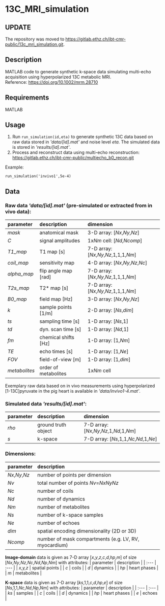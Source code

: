 # 13C_MRI_simulation

## UPDATE

The repository was moved to https://gitlab.ethz.ch/ibt-cmr-public/13c_mri_simulation.git.

## Description

MATLAB code to generate synthetic k-space data simulating multi-echo acquisition using hyperpolarized 13C metabolic MRI.\
Reference: https://doi.org/10.1002/mrm.28710

## Requirements

MATLAB

## Usage

1. Run ```run_simulation(id,eta)``` to generate synthetic 13C data based on raw data stored in *'data/[id].mat'* and noise level *eta*. The simulated data is stored in *'results/[id].mat'*.
2. Process and reconstruct data using multi-echo reconstruction: https://gitlab.ethz.ch/ibt-cmr-public/multiecho_b0_recon.git

Example: 
```
run_simulation('invivo1',5e-4)
```

## Data

### Raw data *'data/[id].mat'* (pre-simulated or extracted from in vivo data):

| parameter   | description | dimension     |
| :---        |    :---     |   :---        |
| *mask* |        anatomical mask |      3-D array: [*Nx*,*Ny*,*Nz*] |
| *C* |           signal amplitudes |    1x*Nm* cell: [*Nd*,*Ncomp*] |
| *T1_map* |      T1 map [s] |           7-D array: [*Nx*,*Ny*,*Nz*,1,1,1,*Nm*] |
| *coil_map* |    sensitivity map |      4-D array: [*Nx*,*Ny*,*Nz*,*Nc*] |
| *alpha_map* |   flip angle map [rad] | 7-D array: [*Nx*,*Ny*,*Nz*,1,1,1,*Nm*] |
| *T2s_map* |     T2* map [s] |          7-D array: [*Nx*,*Ny*,*Nz*,1,1,1,*Nm*] |
| *B0_map* |      field map [Hz] |       3-D array: [*Nx*,*Ny*,*Nz*] |
| *k* |           sample points [1/m] |  2-D array: [*Ns*,*dim*] |
| *ts* |          sampling time [s] |    1-D array: [*Ns*,1] |
| *td* |          dyn. scan time [s] |   1-D array: [*Nd*,1] |
| *fm* |          chemical shifts [Hz] | 1-D array: [1,*Nm*] |
| *TE* |          echo times [s] |       1-D array: [1,*Ne*] |
| *FOV* |         field-of-view [m] |    1-D array: [1,*dim*] |
| *metabolites* | order of metabolites | 1x*Nm* cell

Exemplary raw data based on in vivo measurements using hyperpolarized [1-13C]pyruvate in the pig heart is available in *'data/invivo1-4.mat'*.

### Simulated data *'results/[id].mat'*:

| parameter   | description | dimension     |
| :---        |    :---     |   :---        |
| *rho* |         ground truth object  | 7-D array: [*Nx*,*Ny*,*Nz*,1,*Nd*,1,*Nm*] |
| *s* |           k-space |              7-D array: [*Ns*,1,1,*Nc*,*Nd*,1,*Ne*] |

### Dimensions:

| parameter   | description |
| :---        |    :---     |
| *Nx*,*Ny*,*Nz* |     number of points per dimension |
| *Nv* |           total number of points *Nv*=*NxNyNz* |
| *Nc* |           number of coils |
| *Nd* |           number of dynamics |
| *Nm* |           number of metabolites |
| *Ns* |           number of k-space samples |
| *Ne* |           number of echoes |
| *dim* |          spatial encoding dimensionality (2D or 3D) |
| *Ncomp* |        number of mask compartments (e.g. LV, RV, myocardium) |

**Image-domain** data is given as 7-D array [*x*,*y*,*z*,*c*,*d*,*hp*,*m*] of size [*Nx*,*Ny*,*Nz*,*Nc*,*Nd*,*Np*,*Nm*] with attributes:
| parameter   | description |
| :---        |    :---     |
| *x,y,z* |        spatial points |
| *c* |            coils |
| *d* |            dynamics |
| *hp* |           heart phases |
| *m* |            metabolites |

**K-space** data is given as 7-D array [*ks*,1,1,*c*,*d*,*hp*,*e*] of size [*Ns*,1,1,*Nc*,*Nd*,*Np*,*Nm*] with attributes:
| parameter   | description |
| :---        |    :---     |
| *ks* |           samples |
| *c* |            coils |
| *d* |            dynamics |
| *hp* |           heart phases |
| *e* |            echoes |
